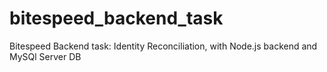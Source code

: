 # bitespeed_backend_task
Bitespeed Backend task: Identity Reconciliation, with Node.js backend and MySQl Server DB
